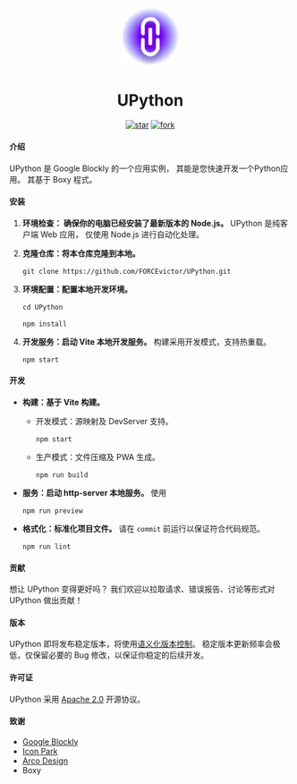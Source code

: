<!--suppress HtmlDeprecatedAttribute -->
<p align="center">
   <br>
   <img width="100" src="./src/icon/logo/boxy.svg" alt="UPython-logo"/>
</p>

<h1 align="center">
   UPython
</h1>

<div align="center">

[![star](https://img.shields.io/github/stars/FORCEvictor/UPython.svg?style=social&label=Star&theme=dark)](https://github.com/FORCEvictor/UPython/stargazers)
[![fork](https://img.shields.io/github/forks/FORCEvictor/UPython.svg?style=social&label=Fork&theme=dark)](https://github.com/FORCEvictor/UPython/network/members)

</div>

#### 介绍

UPython 是 Google Blockly 的一个应用实例，
其能是您快速开发一个Python应用。
其基于 Boxy 程式。

#### 安装

1. **环境检查： 确保你的电脑已经安装了最新版本的 Node.js。**
   UPython 是纯客户端 Web 应用，
   仅使用 Node.js 进行自动化处理。

2. **克隆仓库：将本仓库克隆到本地。**

   ```
   git clone https://github.com/FORCEvictor/UPython.git
   ```

3. **环境配置：配置本地开发环境。**

   ```
   cd UPython
   ```

   ```
   npm install
   ```

4. **开发服务：启动 Vite 本地开发服务。**
   构建采用开发模式，支持热重载。

   ```
   npm start
   ```

#### 开发

- **构建：基于 Vite 构建。**

  - 开发模式：源映射及 DevServer 支持。

    ```
    npm start
    ```

  - 生产模式：文件压缩及 PWA 生成。

    ```
    npm run build
    ```

- **服务：启动 http-server 本地服务。**
  使用

  ```
  npm run preview
  ```

- **格式化：标准化项目文件。**
  请在 `commit` 前运行以保证符合代码规范。

  ```
  npm run lint
  ```

#### 贡献

想让 UPython 变得更好吗？
我们欢迎以拉取请求、错误报告、讨论等形式对 UPython 做出贡献！

#### 版本

UPython 即将发布稳定版本，将使用[语义化版本控制](https://semver.org/)。
稳定版本更新频率会极低，仅保留必要的 Bug 修改，以保证你稳定的后续开发。

#### 许可证

UPython 采用 [Apache 2.0](https://www.apache.org/licenses/LICENSE-2.0.html) 开源协议。

#### 致谢

- [Google Blockly](https://github.com/google/blockly)
- [Icon Park](https://iconpark.oceanengine.com/)
- [Arco Design](https://arco.design/)
- Boxy
